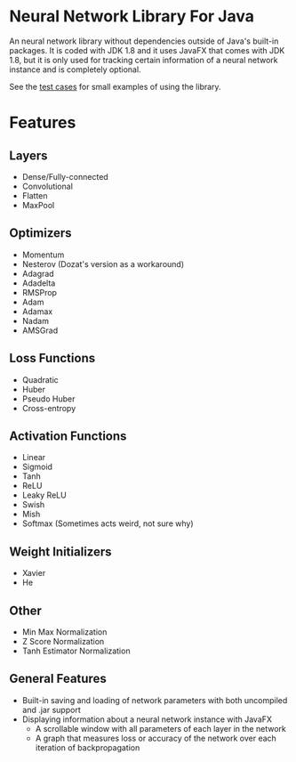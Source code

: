 # Neural Network Library For Java

An neural network library without dependencies outside of Java's built-in packages. It is coded with JDK 1.8 and it uses JavaFX that comes with JDK 1.8, but it is only used for tracking certain information of a neural network instance and is completely optional.

See the [test cases](https://github.com/ssitu/Neural-Network-Library-Class/tree/master/test/testcases) for small examples of using the library. 

# Features
## Layers
* Dense/Fully-connected
* Convolutional
* Flatten
* MaxPool
## Optimizers
* Momentum
* Nesterov (Dozat's version as a workaround)
* Adagrad
* Adadelta
* RMSProp
* Adam
* Adamax
* Nadam
* AMSGrad
## Loss Functions
* Quadratic
* Huber
* Pseudo Huber
* Cross-entropy
## Activation Functions
* Linear
* Sigmoid
* Tanh
* ReLU
* Leaky ReLU
* Swish
* Mish
* Softmax (Sometimes acts weird, not sure why)
## Weight Initializers
* Xavier
* He
## Other
* Min Max Normalization
* Z Score Normalization
* Tanh Estimator Normalization
## General Features
* Built-in saving and loading of network parameters with both uncompiled and .jar support
* Displaying information about a neural network instance with JavaFX
    * A scrollable window with all parameters of each layer in the network
    * A graph that measures loss or accuracy of the network over each iteration of backpropagation
